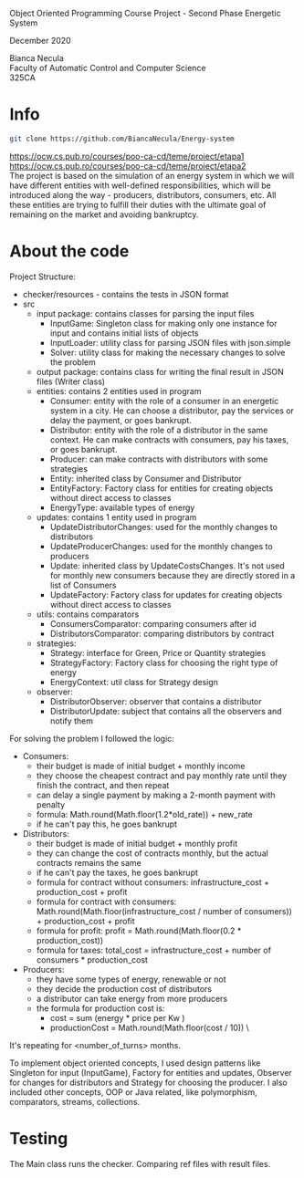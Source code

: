Object Oriented Programming Course
Project - Second Phase
Energetic System

December 2020

Bianca Necula \
Faculty of Automatic Control and Computer Science \
325CA 

# Info
```bash
git clone https://github.com/BiancaNecula/Energy-system
```
https://ocw.cs.pub.ro/courses/poo-ca-cd/teme/proiect/etapa1 \
https://ocw.cs.pub.ro/courses/poo-ca-cd/teme/proiect/etapa2 \
The project is based on the simulation of an energy system in which we will have different entities with well-defined responsibilities, which will be introduced along the way - producers, distributors, consumers, etc. All these entities are trying to fulfill their duties with the ultimate goal of remaining on the market and avoiding bankruptcy.

# About the code
Project Structure:

* checker/resources - contains the tests in JSON format
* src 
    * input package: contains classes for parsing the input files
        * InputGame: Singleton class for making only one instance for input and contains initial lists of objects 
        * InputLoader: utility class for parsing JSON files with json.simple
        * Solver: utility class for making the necessary changes to solve the problem
    * output package: contains class for writing the final result in JSON files (Writer class)
    * entities: contains 2 entities used in program
        * Consumer: entity with the role of a consumer in an energetic system in a city. He can choose a distributor, pay the services or delay the payment, or goes bankrupt.
        * Distributor: entity with the role of a distributor in the same context. He can make contracts with consumers, pay his taxes, or goes bankrupt.
        * Producer: can make contracts with distributors with some strategies
        * Entity: inherited class by Consumer and Distributor 
        * EntityFactory: Factory class for entities for creating objects without direct access to classes
        * EnergyType: available types of energy
    * updates: contains 1 entity used in program
        * UpdateDistributorChanges: used for the monthly changes to distributors
        * UpdateProducerChanges: used for the monthly changes to producers
        * Update: inherited class by UpdateCostsChanges. It's not used for monthly new consumers because they are directly stored in a list of Consumers
        * UpdateFactory: Factory class for updates for creating objects without direct access to classes  
    * utils: contains comparators
        * ConsumersComparator: comparing consumers after id
        * DistributorsComparator: comparing distributors by contract
    * strategies: 
        * Strategy: interface for Green, Price or Quantity strategies
        * StrategyFactory: Factory class for choosing the right type of energy
        * EnergyContext: util class for Strategy design
    * observer:
        * DistributorObserver: observer that contains a distributor
        * DistributorUpdate: subject that contains all the observers and notify them
        
For solving the problem I followed the logic:
* Consumers:
    * their budget is made of initial budget + monthly income
    * they choose the cheapest contract and pay monthly rate until they finish the contract, and then repeat
    * can delay a single payment by making a 2-month payment with penalty
    * formula: Math.round(Math.floor(1.2*old_rate)) + new_rate
    * if he can't pay this, he goes bankrupt
* Distributors:
    * their budget is made of initial budget + monthly profit
    * they can change the cost of contracts monthly, but the actual contracts remains the same
    * if he can't pay the taxes, he goes bankrupt
    * formula for contract without consumers: infrastructure_cost + production_cost + profit
    * formula for contract with consumers: Math.round(Math.floor(infrastructure_cost / number of consumers)) + production_cost + profit
    * formula for profit: profit = Math.round(Math.floor(0.2 * production_cost))
    * formula for taxes: total_cost = infrastructure_cost + number of consumers * production_cost 
* Producers:
    * they have some types of energy, renewable or not
    * they decide the production cost of distributors
    * a distributor can take energy from more producers 
    * the formula for production cost is: 
        * cost = sum (energy * price per Kw )
        * productionCost = Math.round(Math.floor(cost / 10)) \\
    
It's repeating for <number_of_turns> months.
 
To implement object oriented concepts, I used design patterns like Singleton for input (InputGame), Factory for entities and updates, Observer for changes for distributors and Strategy for choosing the producer. I also included other concepts, OOP or Java related, like polymorphism, comparators, streams, collections.

# Testing

The Main class runs the checker.
Comparing ref files with result files.                   
